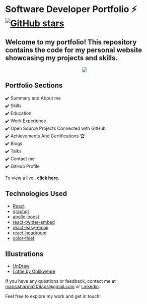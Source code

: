 # Software Developer Portfolio ⚡️  [![GitHub stars](https://img.shields.io/github/stars/mansi209aps/My_Portfolio)](https://github.com/mansi209aps/My_Portfolio/stargazers) 
## Welcome to my portfolio! This repository contains the code for my personal website showcasing my projects and skills.


<p align="center">
  <kbd>
<img src="https://user-images.githubusercontent.com/53429438/106779355-e9cd9e80-666c-11eb-9417-8a4b54441bc6.gif"></img>
  </kbd>
</p>


## Portfolio Sections
✔️ Summary and About me\
✔️ Skills\
✔️ Education\
✔️ Work Experience\
✔️ Open Source Projects Connected with GitHub\
✔️ Achievements And Certifications 🏆\
✔️ Blogs\
✔️ Talks\
✔️ Contact me\
✔️ GitHub Profile

To view a live , **[click here](https://mansi-portfolio-sandy.vercel.app/)**.


## Technologies Used 

- [React](https://reactjs.org/)
- [graphql](https://graphql.org/)
- [apollo-boost](https://www.apollographql.com/docs/react/get-started/)
- [react-twitter-embed](https://github.com/saurabhnemade/react-twitter-embed)
- [react-easy-emoji](https://github.com/appfigures/react-easy-emoji)
- [react-headroom](https://github.com/KyleAMathews/react-headroom)
- [color-thief](https://github.com/lokesh/color-thief)

## Illustrations
- [UnDraw](https://undraw.co/illustrations)
- [Lottie by Oblikweare](https://lottiefiles.com/oblikweare)


If you have any questions or feedback, contact me at [mansisharma209aps@gmail.com](mailto:mansisharma209aps@gmail.com) or [Linkedin](https://www.linkedin.com/in/mansi-sharma-209/).

Feel free to explore my work and get in touch!
